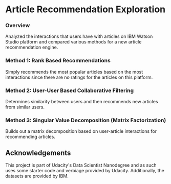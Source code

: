 # Article Recommendation Exploration

### Overview
Analyzed the interactions that users have with articles on IBM Watson Studio platform and compared various methods for a new article recommendation engine.

### Method 1: Rank Based Recommendations
Simply recommends the most popular articles based on the most interactions since there are no ratings for the articles on this platform.

### Method 2: User-User Based Collaborative Filtering
Determines similarity between users and then recommends new articles from similar users.

### Method 3: Singular Value Decomposition (Matrix Factorization)
Builds out a matrix decomposition based on user-article interactions for recommending articles.

## Acknowledgements
This project is part of Udacity's Data Scientist Nanodegree and as such uses some starter code and verbiage provided by Udacity. Additionally, the datasets are provided by IBM.
